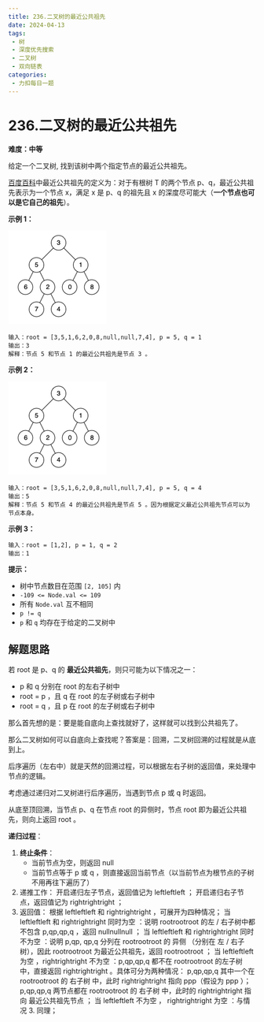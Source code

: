 ```yaml
---
title: 236.二叉树的最近公共祖先
date: 2024-04-13
tags: 
 - 树
 - 深度优先搜索
 - 二叉树
 - 双向链表
categories:
 - 力扣每日一题
---
```


# 236.二叉树的最近公共祖先

**难度：中等**

给定一个二叉树, 找到该树中两个指定节点的最近公共祖先。

[百度百科](https://baike.baidu.com/item/最近公共祖先/8918834?fr=aladdin)中最近公共祖先的定义为：对于有根树 T 的两个节点 p、q，最近公共祖先表示为一个节点 x，满足 x 是 p、q 的祖先且 x 的深度尽可能大（**一个节点也可以是它自己的祖先**）。

**示例 1：**

![img](./assets/binarytree.png)

```
输入：root = [3,5,1,6,2,0,8,null,null,7,4], p = 5, q = 1
输出：3
解释：节点 5 和节点 1 的最近公共祖先是节点 3 。
```

**示例 2：**

![img](./assets/binarytree.png)

```
输入：root = [3,5,1,6,2,0,8,null,null,7,4], p = 5, q = 4
输出：5
解释：节点 5 和节点 4 的最近公共祖先是节点 5 。因为根据定义最近公共祖先节点可以为节点本身。
```

**示例 3：**

```
输入：root = [1,2], p = 1, q = 2
输出：1
```

**提示：**

- 树中节点数目在范围 `[2, 105]` 内
- `-109 <= Node.val <= 109`
- 所有 `Node.val` 互不相同
- `p != q`
- `p` 和 `q` 均存在于给定的二叉树中

## 解题思路

若 root 是 p、q 的 **最近公共祖先**，则只可能为以下情况之一：

- p 和 q 分别在 root 的左右子树中
- root = p ，且 q 在 root 的左子树或右子树中
- root = q ，且 p 在 root 的左子树或右子树中

那么首先想的是：要是能自底向上查找就好了，这样就可以找到公共祖先了。

那么二叉树如何可以自底向上查找呢？答案是：回溯，二叉树回溯的过程就是从底到上。

后序遍历（左右中）就是天然的回溯过程，可以根据左右子树的返回值，来处理中节点的逻辑。

考虑通过递归对二叉树进行后序遍历，当遇到节点 p 或 q 时返回。

从底至顶回溯，当节点 p、q 在节点 root 的异侧时，节点 root 即为最近公共祖先，则向上返回 root 。

**递归过程**：

1. **终止条件**：
   - 当前节点为空，则返回 null
   - 当前节点等于 p 或 q ，则直接返回当前节点（以当前节点为根节点的子树不用再往下遍历了）
2. 递推工作：
   开启递归左子节点，返回值记为 leftleftleft ；
   开启递归右子节点，返回值记为 rightrightright ；
3. 返回值： 根据 leftleftleft 和 rightrightright ，可展开为四种情况；
   当 leftleftleft 和 rightrightright 同时为空 ：说明 rootrootroot 的左 / 右子树中都不包含 p,qp,qp,q ，返回 nullnullnull ；
   当 leftleftleft 和 rightrightright 同时不为空 ：说明 p,qp, qp,q 分列在 rootrootroot 的 异侧 （分别在 左 / 右子树），因此 rootrootroot 为最近公共祖先，返回 rootrootroot ；
   当 leftleftleft 为空 ，rightrightright 不为空 ：p,qp,qp,q 都不在 rootrootroot 的左子树中，直接返回 rightrightright 。具体可分为两种情况：
   p,qp,qp,q 其中一个在 rootrootroot 的 右子树 中，此时 rightrightright 指向 ppp（假设为 ppp ）；
   p,qp,qp,q 两节点都在 rootrootroot 的 右子树 中，此时的 rightrightright 指向 最近公共祖先节点 ；
   当 leftleftleft 不为空 ， rightrightright 为空 ：与情况 3. 同理；

